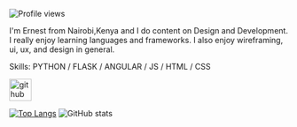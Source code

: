 ![Profile views](https://gpvc.arturio.dev/ernestmucheru)  
<!-- ![Ernest Mucheru](https://user-images.githubusercontent.com/81610268/123510541-e622ce80-d684-11eb-9e4f-4d6c91a9d092.png)
 -->
I'm Ernest from Nairobi,Kenya and I do content on Design and Development. I really enjoy learning languages and frameworks. I also enjoy wireframing, ui, ux, and design in general. 

Skills: PYTHON / FLASK / ANGULAR / JS / HTML / CSS



[<img src='https://cdn.jsdelivr.net/npm/simple-icons@3.0.1/icons/github.svg' alt='github' height='40'>](https://github.com/ernestmucheru)  



[![Top Langs](https://github-readme-stats.vercel.app/api/top-langs/?username=ernestmucheru)](https://github.com/anuraghazra/github-readme-stats)        ![GitHub stats](https://github-readme-stats.vercel.app/api?username=ernestmucheru&show_icons=true) 


